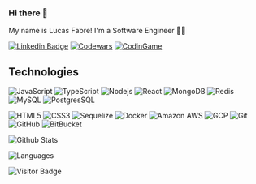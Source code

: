 ### Hi there 👋

My name is Lucas Fabre! I'm a Software Engineer 👨‍💻

[![Linkedin Badge](https://img.shields.io/badge/-LinkedIn-blue?style=flat&logo=LinkedIn&logoColor=white)](https://www.linkedin.com/in/lucas-pullig-fabre-a7b00915b/)
[![Codewars](https://img.shields.io/badge/Codewars-B1361E?style=flat-square&logo=Codewars&logoColor=white)](https://www.codewars.com/users/LFabre)
[![CodinGame](https://img.shields.io/endpoint?style=flat-square&url=https%3A%2F%2Fraw.githubusercontent.com%2FLFabre%2FLFabre%2Fmain%2FcustomBadge%2FBadgeCodingGame.json)](https://www.codingame.com/profile/51d7ac056e99bbdc7d086f8edffee8c44847094)

## Technologies

![JavaScript](https://img.shields.io/badge/-JavaScript-black?style=flat-square&logo=javascript&color=343434)
![TypeScript](https://img.shields.io/badge/-TypeScript-black?style=flat-square&logo=typescript&color=343434)
![Nodejs](https://img.shields.io/badge/-Nodejs-black?style=flat-square&logo=Node.js&color=343434)
![React](https://img.shields.io/badge/-React-black?style=flat-square&logo=react&color=343434)
![MongoDB](https://img.shields.io/badge/-MongoDB-black?style=flat-square&logo=mongodb&color=343434)
![Redis](https://img.shields.io/badge/-Redis-black?style=flat-square&logo=Redis&color=343434)
![MySQL](https://img.shields.io/badge/-MySQL-black?style=flat-square&logo=mysql&color=343434)
![PostgresSQL](https://img.shields.io/badge/PostgreSQL-316192?style=flat-square&logo=postgresql&color=343434)

![HTML5](https://img.shields.io/badge/-HTML5-E34F26?style=flat-square&logo=html5&logoColor=orange&color=343434)
![CSS3](https://img.shields.io/badge/-CSS3-1572B6?style=flat-square&logo=css3&&logoColor=blue&color=343434)
![Sequelize](https://img.shields.io/badge/Sequelize-52B0E7?style=flat-square&logo=Sequelize&logoColor=blue&color=343434)
![Docker](https://img.shields.io/badge/-Docker-black?style=flat-square&logo=docker&color=343434)
![Amazon AWS](https://img.shields.io/badge/Amazon%20AWS-232F3E?style=flat-square&logo=amazon-aws&color=343434)
![GCP](https://img.shields.io/badge/-GCP-black?style=flat-square&logo=google-cloud&color=343434)
![Git](https://img.shields.io/badge/-Git-black?style=flat-square&logo=git&color=343434)
![GitHub](https://img.shields.io/badge/-GitHub-181717?style=flat-square&logo=github&color=343434)
![BitBucket](https://img.shields.io/badge/-BitBucket-blue?style=flat-square&logo=bitbucket&logoColor=blue&color=343434)

![Github Stats](https://github-readme-stats.vercel.app/api?username=lfabre&count_private=true&show_icons=true&include_all_commits=true)

![Languages](https://github-readme-stats.vercel.app/api/top-langs/?username=lfabre&layout=compact&langs_count=6)

![Visitor Badge](https://visitor-badge.laobi.icu/badge?page_id=lfabre.lfabre)

